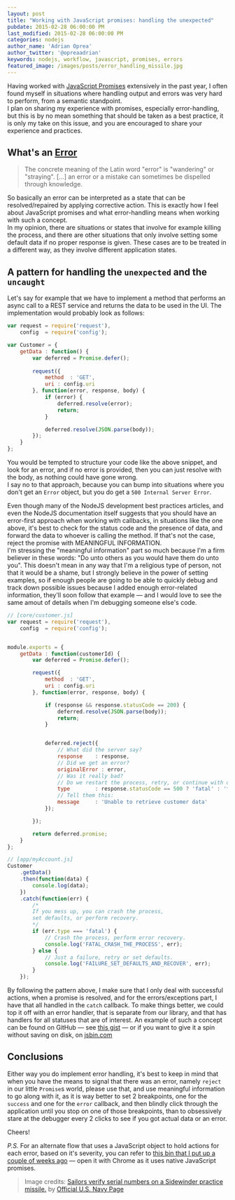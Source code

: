 ```yaml
---
layout: post
title: "Working with JavaScript promises: handling the unexpected"
pubdate: 2015-02-28 06:00:00 PM
last_modified: 2015-02-28 06:00:00 PM
categories: nodejs
author_name: 'Adrian Oprea'
author_twitter: '@opreaadrian'
keywords: nodejs, workflow, javascript, promises, errors
featured_image: /images/posts/error_handling_missile.jpg
---
```


Having worked with [JavaScript Promises](https://developer.mozilla.org/en-US/docs/Web/JavaScript/Reference/Global_Objects/Promise) extensively in the past year, I often found myself in situations where handling output and errors was very hard to perform, from a semantic standpoint.  
I plan on sharing my experience with promises, especially error-handling, but this is by no mean something that should be taken as a best practice, it is only my take on this issue, and you are encouraged to share your experience and practices.

## What's an [Error](http://en.wikipedia.org/wiki/Error)
> The concrete meaning of the Latin word "error" is "wandering" or "straying". [...] an error or a mistake can sometimes be dispelled through knowledge.

So basically an error can be interpreted as a state that can be resolved/repaired by applying corrective action. This is exactly how I feel about JavaScript promises and what error-handling means when working with such a concept.  
In my opinion, there are situations or states that involve for example killing the process, and there are other situations that only involve setting some default data if no proper response is given. These cases are to be treated in a different way, as they involve different application states.

## A pattern for handling the `unexpected` and the `uncaught`

Let's say for example that we have to implement a method that performs an async call to a REST service and returns the data to be used in the UI. The implementation    would probably look as follows:

```javascript
var request = require('request'),
    config  = require('config');

var Customer = {
    getData : function() {
        var deferred = Promise.defer();
        
        request({
            method  : 'GET',
            uri : config.uri
        }, function(error, response, body) {
            if (error) {
                deferred.resolve(error);
                return;
            }

            deferred.resolve(JSON.parse(body));
        });
    }
};

```

You would be tempted to structure your code like the above snippet, and look for an error, and if no error is provided, then you can just resolve with the body, as nothing could have gone wrong.  
I say no to that approach, because you can bump into situations where you don't get an `Error` object, but you do get a `500 Internal Server Error`. 

Even though many of the NodeJS development best practices articles, and even the NodeJS documentation itself suggests that you should have an error-first approach when working with callbacks, in situations like the one above, it's best to check for the status code and the presence of data, and forward the data to whoever is calling the method. If that's not the case, reject the promise with MEANINGFUL INFORMATION.  
I'm stressing the "meaningful information" part so much because I'm a firm believer in these words: "Do unto others as you would have them do unto you". This doesn't mean in any way that I'm a religious type of person, not that it would be a shame, but I strongly believe in the power of setting examples, so if enough people are going to be able to quickly debug and track down possible issues because I added enough error-related information, they'll soon follow that example &mdash; and I would love to see the same amout of details when I'm debugging someone else's code.

```javascript
// [core/customer.js]
var request = require('request'),
    config  = require('config');


module.exports = {
    getData : function(customerId) {
        var deferred = Promise.defer();

        request({
            method  : 'GET',
            uri : config.uri
        }, function(error, response, body) {

            if (response && response.statusCode == 200) {
                deferred.resolve(JSON.parse(body));
                return;
            }


            deferred.reject({
                // What did the server say?
                response    : response,
                // Did we get an error?
                originalError : error,
                // Was it really bad?
                // Do we restart the process, retry, or continue with defaults?
                type        : response.statusCode == 500 ? 'fatal' : 'failure',
                // Tell them this:
                message     : 'Unable to retrieve customer data'
            });

        });

        return deferred.promise;
    }
};

// [app/myAccount.js]
Customer
    .getData()
    .then(function(data) {
        console.log(data);
    })
    .catch(function(err) {
        /* 
        If you mess up, you can crash the process, 
        set defaults, or perform recovery.
        */
        if (err.type === 'fatal') {
            // Crash the process, perform error recovery.
            console.log('FATAL_CRASH_THE_PROCESS', err);
        } else {
            // Just a failure, retry or set defaults.
            console.log('FAILURE_SET_DEFAULTS_AND_RECOVER', err);
        }
    });
```

By following the pattern above, I make sure that I only deal with successful actions, when a promise is resolved, and for the errors/exceptions part, I have that all handled in the `catch` callback. To make things better, we could top it off with an error handler, that is separate from our library, and that has handlers for all statuses that are of interest. An example of such a concept can be found on GitHub &mdash; see [this gist](https://gist.github.com/opreaadrian/fac301833af8bcb2b8d5) &mdash; or if you want to give it a spin without saving on disk, on [jsbin.com](http://jsbin.com/yocese/1/edit?js,console)

## Conclusions

Either way you do implement error handling, it's best to keep in mind that when you have the means to signal that there was an error, namely `reject` in our little `Promise`s world, please use that, and use meaningful information to go along with it, as it is way better to set 2 breakpoints, one for the `success` and one for the `error` callback, and then blindly click through the application until you stop on one of those breakpoints, than to obsessively stare at the debugger every 2 clicks to see if you got actual data or an error.

Cheers!

*P.S.* For an alternate flow that uses a JavaScript object to hold actions for each error, based on it's severity, you can refer to [this bin that I put up a couple of weeks ago](http://jsbin.com/yocese/3/edit) &mdash; open it with Chrome as it uses native JavaScript promises.

> Image credits: [Sailors verify serial numbers on a Sidewinder practice missile.](https://flic.kr/p/r5cB7u) by [Official U.S. Navy Page](https://www.flickr.com/photos/42973403@N07/)
